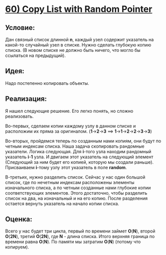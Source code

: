 # [**60) Copy List with Random Pointer**](https://leetcode.com/problems/copy-list-with-random-pointer/description/)

## **Условие:**

Дан связный список длинной **n**, каждый узел содержит указатель на какой-то случайный узел в списке. Нужно сделать глубокую копию списка. (В новом списке не должно быть ничего, что могло бы ссылаться на предыдущий).

## **Идея:**

Надо постепенно копировать объекты.

## **Реализация:**

Я нашел следующие решение. Его легко понять, но сложно реализовать.

Во-первых, сделаем копии каждому узлу в данном списке и расположим их пряма за оригиналом. (**1**->**2**->**3**  ==>  **1**->**1**->**2**->**2**->**3**->**3**)

Во-вторых, пройдемся теперь по созданным нами копиям, они будут по четным индексам списка. Наша задача скопировать рандомные указатели. Логика следующая. Для **i**-того узла находим рандомный указатель **i**-**1** узла. И двигаем этот указатель на следующий элемент (Следующий за ним будет его копией, которую мы создали раньше). Присваиваем **i**-тому узлу этот указатель в поле **random**.

В-третьих, нужно разделить список. Сейчас у нас один большой список, где по нечетным индексам расположены элементы изначального списка, а по четным созданные нами глубокие копии соответствующих элементов. Этого достаточно, чтобы разделить список на два, на изначальный и на его копию. После разделения остается вернуть указатель на начало копии списка.



## **Оценка:**

Всего у нас будет три цикла, первый по времени займет **O**(**N**), второй **O**(**2N**), третий **O**(**2N**), где **N** - длина списка. Итого верхняя граница по времени равна **O**(**N**). По памяти мы затратим **O**(**N**) (потому что копируем).

